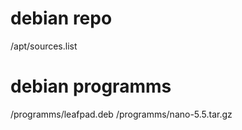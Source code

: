 # debian repo
/apt/sources.list

# debian programms
/programms/leafpad.deb
/programms/nano-5.5.tar.gz
